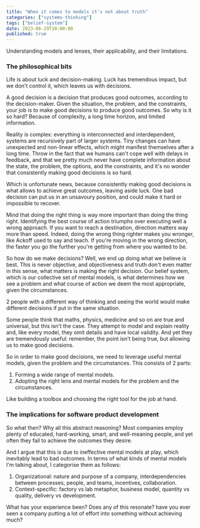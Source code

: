 ```yaml
---
title: "When it comes to models it's not about truth"
categories: ["systems-thinking"]
tags: ["belief-system"]
date: 2023-06-29T10:00:00
published: true
---
```


Understanding models and lenses, their applicability, and their limitations.
<!--end_excerpt-->

### The philosophical bits

Life is about luck and decision-making. Luck has tremendous impact, but we don't control it, which leaves us with decisions.

A good decision is a decision that produces good outcomes, according to the decision-maker. Given the situation, the problem, and the constraints, your job is to make good decisions to produce good outcomes. So why is it so hard? Because of complexity, a long time horizon, and limited information.

Reality is complex: everything is interconnected and interdependent, systems are recursively part of larger systems. Tiny changes can have unexpected and non-linear effects, which might manifest themselves after a long time. Throw in the fact that we humans can't cope well with delays in feedback, and that we pretty much never have complete information about the state, the problem, the options, and the constraints, and it's no wonder that consistently making good decisions is so hard.

Which is unfortunate news, because consistently making good decisions is what allows to achieve great outcomes, leaving aside luck. One bad decision can put us in an unsavoury position, and could make it hard or impossible to recover.

Mind that doing the right thing is way more important than doing the thing right. Identifying the best course of action triumphs over executing well a wrong approach. If you want to reach a destination, direction matters way more than speed. Indeed, doing the wrong thing righter makes you wronger, like Ackoff used to say and teach. If you're moving in the wrong direction, the faster you go the further you're getting from where you wanted to be.

So how do we make decisions? Well, we end up doing what we believe is best. This is never objective, and objectiveness and truth don't even matter in this sense, what matters is making the right decision. Our belief system, which is our collective set of mental models, is what determines how we see a problem and what course of action we deem the most appropriate, given the circumstances.

2 people with a different way of thinking and seeing the world would make different decisions if put in the same situation.

Some people think that maths, physics, medicine and so on are true and universal, but this isn't the case. They attempt to model and explain reality and, like every model, they omit details and have local validity. And yet they are tremendously useful: remember, the point isn't being true, but allowing us to make good decisions.

So in order to make good decisions, we need to leverage useful mental models, given the problem and the circumstances. This consists of 2 parts:

1. Forming a wide range of mental models.
2. Adopting the right lens and mental models for the problem and the circumstances.

Like building a toolbox and choosing the right tool for the job at hand.

### The implications for software product development

So what then? Why all this abstract reasoning? Most companies employ plenty of educated, hard-working, smart, and well-meaning people, and yet often they fail to achieve the outcomes they desire.

And I argue that this is due to ineffective mental models at play, which inevitably lead to bad outcomes. In terms of what kinds of mental models I'm talking about, I categorise them as follows:

1. Organizational: nature and purpose of a company, interdependencies between processes, people, and teams, incentives, collaboration.
2. Context-specific: factory vs lab metaphor, business model, quantity vs quality, delivery vs development.

What has your experience been? Does any of this resonate? have you ever seen a company putting a lot of effort into something without achieving much?